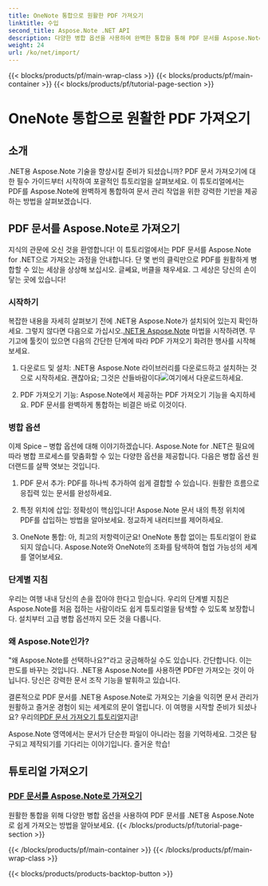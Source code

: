 ```yaml
---
title: OneNote 통합으로 원활한 PDF 가져오기
linktitle: 수입
second_title: Aspose.Note .NET API
description: 다양한 병합 옵션을 사용하여 완벽한 통합을 통해 PDF 문서를 Aspose.Note .NET으로 가져옵니다. OneNote 통합을 포함한 단계별 튜토리얼을 통해 알아보세요.
weight: 24
url: /ko/net/import/
---
```


{{< blocks/products/pf/main-wrap-class >}}
{{< blocks/products/pf/main-container >}}
{{< blocks/products/pf/tutorial-page-section >}}

# OneNote 통합으로 원활한 PDF 가져오기


## 소개

.NET용 Aspose.Note 기술을 향상시킬 준비가 되셨습니까? PDF 문서 가져오기에 대한 필수 가이드부터 시작하여 포괄적인 튜토리얼을 살펴보세요. 이 튜토리얼에서는 PDF를 Aspose.Note에 완벽하게 통합하여 문서 관리 작업을 위한 강력한 기반을 제공하는 방법을 살펴보겠습니다.

## PDF 문서를 Aspose.Note로 가져오기

지식의 관문에 오신 것을 환영합니다! 이 튜토리얼에서는 PDF 문서를 Aspose.Note for .NET으로 가져오는 과정을 안내합니다. 단 몇 번의 클릭만으로 PDF를 원활하게 병합할 수 있는 세상을 상상해 보십시오. 글쎄요, 버클을 채우세요. 그 세상은 당신의 손이 닿는 곳에 있습니다!

### 시작하기

 복잡한 내용을 자세히 살펴보기 전에 .NET용 Aspose.Note가 설치되어 있는지 확인하세요. 그렇지 않다면 다음으로 가십시오.[.NET용 Aspose.Note](https://products.aspose.com/note/net) 마법을 시작하려면. 무기고에 툴킷이 있으면 다음의 간단한 단계에 따라 PDF 가져오기 화려한 행사를 시작해 보세요.

1. 다운로드 및 설치: .NET용 Aspose.Note 라이브러리를 다운로드하고 설치하는 것으로 시작하세요. 괜찮아요; 그것은 산들바람이다![여기에서 다운로드하세요](https://downloads.aspose.com/note/net).

2. PDF 가져오기 기능: Aspose.Note에서 제공하는 PDF 가져오기 기능을 숙지하세요. PDF 문서를 완벽하게 통합하는 비결은 바로 이것이다.

### 병합 옵션

이제 Spice – 병합 옵션에 대해 이야기하겠습니다. Aspose.Note for .NET은 필요에 따라 병합 프로세스를 맞춤화할 수 있는 다양한 옵션을 제공합니다. 다음은 병합 옵션 원더랜드를 살짝 엿보는 것입니다.

1. PDF 문서 추가: PDF를 하나씩 추가하여 쉽게 결합할 수 있습니다. 원활한 흐름으로 응집력 있는 문서를 완성하세요.

2. 특정 위치에 삽입: 정확성이 핵심입니다! Aspose.Note 문서 내의 특정 위치에 PDF를 삽입하는 방법을 알아보세요. 정교하게 내러티브를 제어하세요.

3. OneNote 통합: 아, 최고의 저항력이군요! OneNote 통합 없이는 튜토리얼이 완료되지 않습니다. Aspose.Note와 OneNote의 조화를 탐색하여 협업 가능성의 세계를 열어보세요.

### 단계별 지침

우리는 여행 내내 당신의 손을 잡아야 한다고 믿습니다. 우리의 단계별 지침은 Aspose.Note를 처음 접하는 사람이라도 쉽게 튜토리얼을 탐색할 수 있도록 보장합니다. 설치부터 고급 병합 옵션까지 모든 것을 다룹니다.

### 왜 Aspose.Note인가?

"왜 Aspose.Note를 선택하나요?"라고 궁금해하실 수도 있습니다. 간단합니다. 이는 판도를 바꾸는 것입니다. .NET용 Aspose.Note를 사용하면 PDF만 가져오는 것이 아닙니다. 당신은 강력한 문서 조작 기능을 발휘하고 있습니다.

 결론적으로 PDF 문서를 .NET용 Aspose.Note로 가져오는 기술을 익히면 문서 관리가 원활하고 즐거운 경험이 되는 세계로의 문이 열립니다. 이 여행을 시작할 준비가 되셨나요? 우리의[PDF 문서 가져오기 튜토리얼](./import-pdf-documents/)지금!

Aspose.Note 영역에서는 문서가 단순한 파일이 아니라는 점을 기억하세요. 그것은 탐구되고 제작되기를 기다리는 이야기입니다. 즐거운 학습!
## 튜토리얼 가져오기
### [PDF 문서를 Aspose.Note로 가져오기](./import-pdf-documents/)
원활한 통합을 위해 다양한 병합 옵션을 사용하여 PDF 문서를 .NET용 Aspose.Note로 쉽게 가져오는 방법을 알아보세요.
{{< /blocks/products/pf/tutorial-page-section >}}

{{< /blocks/products/pf/main-container >}}
{{< /blocks/products/pf/main-wrap-class >}}

{{< blocks/products/products-backtop-button >}}
